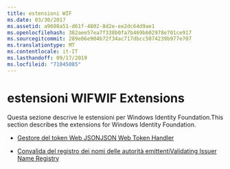 ```yaml
---
title: estensioni WIF
ms.date: 03/30/2017
ms.assetid: a9608a51-d61f-4802-8d2e-ee2dc64d9ae1
ms.openlocfilehash: 382aee57ea7f338b0fa7b469b602978e701ce917
ms.sourcegitcommit: 289e06e904b72f34ac717dbcc5074239b977e707
ms.translationtype: MT
ms.contentlocale: it-IT
ms.lasthandoff: 09/17/2019
ms.locfileid: "71045085"
---
```

# <a name="wif-extensions"></a><span data-ttu-id="1d89e-102">estensioni WIF</span><span class="sxs-lookup"><span data-stu-id="1d89e-102">WIF Extensions</span></span>
<span data-ttu-id="1d89e-103">Questa sezione descrive le estensioni per Windows Identity Foundation.</span><span class="sxs-lookup"><span data-stu-id="1d89e-103">This section describes the extensions for Windows Identity Foundation.</span></span>  
  
- [<span data-ttu-id="1d89e-104">Gestore del token Web JSON</span><span class="sxs-lookup"><span data-stu-id="1d89e-104">JSON Web Token Handler</span></span>](json-web-token-handler.md)  
  
- [<span data-ttu-id="1d89e-105">Convalida del registro dei nomi delle autorità emittenti</span><span class="sxs-lookup"><span data-stu-id="1d89e-105">Validating Issuer Name Registry</span></span>](validating-issuer-name-registry.md)
